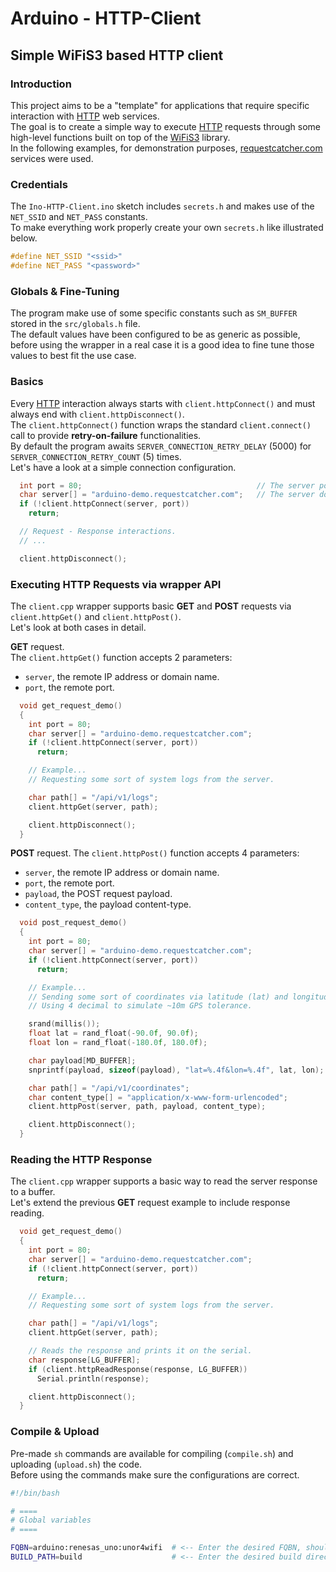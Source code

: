 # Arduino - HTTP-Client

## Simple WiFiS3 based HTTP client

### Introduction

This project aims to be a "template" for applications that require specific interaction with [HTTP](https://en.wikipedia.org/wiki/HTTP) web services.  
The goal is to create a simple way to execute [HTTP](https://en.wikipedia.org/wiki/HTTP) requests through some high-level functions built on top of the [WiFiS3](https://github.com/arduino/ArduinoCore-renesas/tree/main/libraries/WiFiS3) library.  
In the following examples, for demonstration purposes, [requestcatcher.com](https://requestcatcher.com/) services were used.

### Credentials

The `Ino-HTTP-Client.ino` sketch includes `secrets.h` and makes use of the `NET_SSID` and `NET_PASS` constants.  
To make everything work properly create your own `secrets.h` like illustrated below.

```c
#define NET_SSID "<ssid>"
#define NET_PASS "<password>"
```

### Globals & Fine-Tuning

The program make use of some specific constants such as `SM_BUFFER` stored in the `src/globals.h` file.  
The default values have been configured to be as generic as possible, before using the wrapper in a real case it is a good idea to fine tune those values to best fit the use case.

### Basics

Every [HTTP](https://en.wikipedia.org/wiki/HTTP) interaction always starts with `client.httpConnect()` and must always end with `client.httpDisconnect()`.  
The `client.httpConnect()` function wraps the standard `client.connect()` call to provide **retry-on-failure** functionalities.  
By default the program awaits `SERVER_CONNECTION_RETRY_DELAY` (5000) for `SERVER_CONNECTION_RETRY_COUNT` (5) times.  
Let's have a look at a simple connection configuration.

```c
  int port = 80;                                       // The server port, usually 80 (TCP/HTTP) or 443 (TCP/HTTPS).
  char server[] = "arduino-demo.requestcatcher.com";   // The server domain or IP address.
  if (!client.httpConnect(server, port))
    return;

  // Request - Response interactions.
  // ... 

  client.httpDisconnect();
```

### Executing HTTP Requests via wrapper API

The `client.cpp` wrapper supports basic **GET** and **POST** requests via `client.httpGet()` and `client.httpPost()`.  
Let's look at both cases in detail.

**GET** request.  
The `client.httpGet()` function accepts 2 parameters:

- `server`, the remote IP address or domain name.
- `port`, the remote port.

```c
  void get_request_demo()
  {
    int port = 80;
    char server[] = "arduino-demo.requestcatcher.com";
    if (!client.httpConnect(server, port))
      return;

    // Example...
    // Requesting some sort of system logs from the server.

    char path[] = "/api/v1/logs";
    client.httpGet(server, path);

    client.httpDisconnect();
  }
```

**POST** request.
The `client.httpPost()` function accepts 4 parameters:

- `server`, the remote IP address or domain name.
- `port`, the remote port.
- `payload`, the POST request payload.
- `content_type`, the payload content-type.

```c
  void post_request_demo()
  {
    int port = 80;
    char server[] = "arduino-demo.requestcatcher.com";
    if (!client.httpConnect(server, port))
      return;

    // Example...
    // Sending some sort of coordinates via latitude (lat) and longitude (log) to the server.
    // Using 4 decimal to simulate ~10m GPS tolerance.

    srand(millis());
    float lat = rand_float(-90.0f, 90.0f);
    float lon = rand_float(-180.0f, 180.0f);

    char payload[MD_BUFFER];
    snprintf(payload, sizeof(payload), "lat=%.4f&lon=%.4f", lat, lon);

    char path[] = "/api/v1/coordinates";
    char content_type[] = "application/x-www-form-urlencoded";
    client.httpPost(server, path, payload, content_type);

    client.httpDisconnect();
  }
```

### Reading the HTTP Response

The `client.cpp` wrapper supports a basic way to read the server response to a buffer.  
Let's extend the previous **GET** request example to include response reading.

```c
  void get_request_demo()
  {
    int port = 80;
    char server[] = "arduino-demo.requestcatcher.com";
    if (!client.httpConnect(server, port))
      return;

    // Example...
    // Requesting some sort of system logs from the server.

    char path[] = "/api/v1/logs";
    client.httpGet(server, path);

    // Reads the response and prints it on the serial.
    char response[LG_BUFFER];
    if (client.httpReadResponse(response, LG_BUFFER))
      Serial.println(response);

    client.httpDisconnect();
  }
```

### Compile & Upload

Pre-made `sh` commands are available for compiling (`compile.sh`) and uploading (`upload.sh`) the code.  
Before using the commands make sure the configurations are correct.

```bash
#!/bin/bash

# ====
# Global variables
# ====

FQBN=arduino:renesas_uno:unor4wifi  # <-- Enter the desired FQBN, should be something like "arduino:renesas_uno:unor4wifi"
BUILD_PATH=build                    # <-- Enter the desired build directory path, should be somethind like "build"
```
